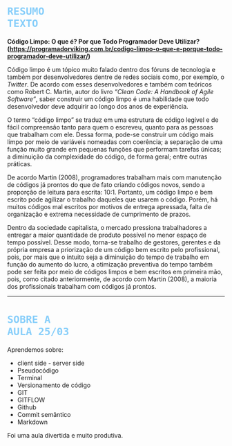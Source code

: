 
# **<code style="color: lightskyblue">RESUMO TEXTO</code>**

**Código Limpo: O que é? Por que Todo Programador Deve Utilizar? (https://programadorviking.com.br/codigo-limpo-o-que-e-porque-todo-programador-deve-utilizar/)**

Código limpo é um tópico muito falado dentro dos fóruns de tecnologia e também por desenvolvedores dentre de redes sociais como, por exemplo, o *Twitter*. De acordo com esses desenvolvedores e também com teóricos como Robert C. Martin, autor do livro *“Clean Code: A Handbook of Agile Software”*, saber construir um código limpo é uma habilidade que todo desenvolvedor deve adquirir ao longo dos anos de experiência. 

O termo “código limpo” se traduz em uma estrutura de código legível e de fácil compreensão tanto para quem o escreveu, quanto para as pessoas que trabalham com ele. Dessa forma, pode-se construir um código mais limpo por meio de variáveis nomeadas com coerência; a separação de uma função muito grande em pequenas funções que performam tarefas únicas; a diminuição da complexidade do código, de forma geral; entre outras práticas. 

De acordo Martin (2008), programadores trabalham mais com manutenção de códigos já prontos do que de fato criando códigos novos, sendo a proporção de leitura para escrita: 10:1. Portanto, um código limpo e bem escrito pode agilizar o trabalho daqueles que usarem o código. Porém, há muitos códigos mal escritos por motivos de entrega apressada, falta de organização e extrema necessidade de cumprimento de prazos. 

Dentro da sociedade capitalista, o mercado pressiona trabalhadores a entregar a maior quantidade de produto possível no menor espaço de tempo possível. Desse modo, torna-se trabalho de gestores, gerentes e da própria empresa a priorização de um código bem escrito pelo profissional, pois, por mais que o intuito seja a diminuição do tempo de trabalho em função do aumento do lucro,  a otimização preventiva do tempo também pode ser feita por meio de códigos limpos e bem escritos em primeira mão, pois, como citado anteriormente, de acordo com Martin (2008), a maioria dos profissionais trabalham com códigos já prontos.

_________________________________________________

# **<code style="color:lightskyblue">SOBRE A AULA 25/03</code>**

Aprendemos sobre: 

- client side - server side
- Pseudocódigo
- Terminal
- Versionamento de código
- GIT
- GITFLOW
- Github
- Commit semântico
- Markdown

Foi uma aula divertida e muito produtiva.